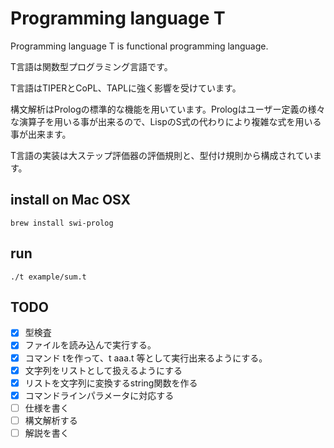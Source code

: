 # Programming language T

Programming language T is functional programming language.

T言語は関数型プログラミング言語です。

T言語はTIPERとCoPL、TAPLに強く影響を受けています。

構文解析はPrologの標準的な機能を用いています。Prologはユーザー定義の様々な演算子を用いる事が出来るので、LispのS式の代わりにより複雑な式を用いる事が出来ます。

T言語の実装は大ステップ評価器の評価規則と、型付け規則から構成されています。

## install on Mac OSX

    brew install swi-prolog

## run

    ./t example/sum.t

## TODO

- [x] 型検査
- [x] ファイルを読み込んで実行する。
- [x] コマンド tを作って、t aaa.t 等として実行出来るようにする。
- [x] 文字列をリストとして扱えるようにする
- [x] リストを文字列に変換するstring関数を作る
- [x] コマンドラインパラメータに対応する
- [ ] 仕様を書く
- [ ] 構文解析する
- [ ] 解説を書く
